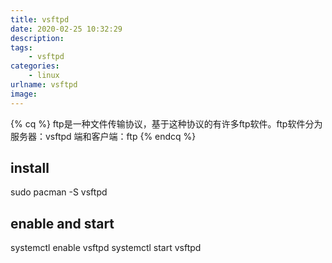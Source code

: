 ```yaml
---
title: vsftpd
date: 2020-02-25 10:32:29
description:
tags:
	- vsftpd
categories:
	- linux
urlname: vsftpd
image:
---
```

{% cq %}
ftp是一种文件传输协议，基于这种协议的有许多ftp软件。ftp软件分为服务器：vsftpd 端和客户端：ftp
{% endcq %}

<!--more-->

## install
sudo pacman -S vsftpd

## enable and start
systemctl enable vsftpd
systemctl start vsftpd



